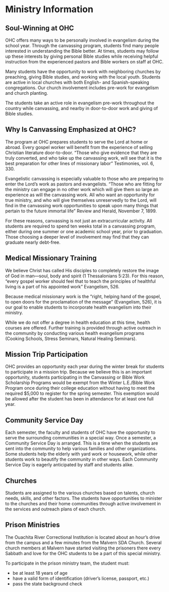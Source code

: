 # Ministry Information

## Soul-Winning at OHC

OHC offers many ways to be personally involved in evangelism during the school year. Through the canvassing program, students find many people interested in understanding the Bible better. At times, students may follow up these interests by giving personal Bible studies while receiving helpful instruction from the experienced pastors and Bible workers on staff at OHC.

Many students have the opportunity to work with neighboring churches by preaching, giving Bible studies, and working with the local youth. Students are active in local churches with both English- and Spanish-speaking congregations. Our church involvement includes pre-work for evangelism and church planting.

The students take an active role in evangelism pre-work throughout the country while canvassing, and nearby in door-to-door work and giving of Bible studies.

## Why Is Canvassing Emphasized at OHC?

The program at OHC prepares students to serve the Lord at home or abroad. Every gospel worker will benefit from the experience of selling Christian literature door-to-door. “Those who give evidence that they are truly converted, and who take up the canvassing work, will see that it is the best preparation for other lines of missionary labor” Testimonies, vol. 6, 330.

Evangelistic canvassing is especially valuable to those who are preparing to enter the Lord’s work as pastors and evangelists. “Those who are fitting for the ministry can engage in no other work which will give them so large an experience as will the canvassing work. All who want an opportunity for true ministry, and who will give themselves unreservedly to the Lord, will find in the canvassing work opportunities to speak upon many things that pertain to the future immortal life” Review and Herald, November 7, 1899.

For these reasons, canvassing is not just an extracurricular activity. All students are required to spend ten weeks total in a canvassing program, either during one summer or one academic school year, prior to graduation. Those choosing a deeper level of involvement may find that they can graduate nearly debt-free.

## Medical Missionary Training

We believe Christ has called His disciples to completely restore the image of God in man—soul, body and spirit (1 Thessalonians 5:23). For this reason, “every gospel worker should feel that to teach the principles of healthful living is a part of his appointed work” Evangelism, 526.

Because medical missionary work is the “right, helping hand of the gospel, to open doors for the proclamation of the message” (Evangelism, 526), it is our goal to enable students to incorporate health evangelism into their ministry.

While we do not offer a degree in health education at this time, health courses are offered. Further training is provided through active outreach in the community by conducting various health evangelism programs (Cooking Schools, Stress Seminars, Natural Healing Seminars).

## Mission Trip Participation

OHC provides an opportunity each year during the winter break for students to participate in a mission trip. Because we believe this is an important opportunity, students participating in the Canvassing or Bible Work Scholarship Programs would be exempt from the Winter L.E./Bible Work Program once during their college education without having to meet the required $5,000 to register for the spring semester. This exemption would be allowed after the student has been in attendance for at least one full year.

## Community Service Day

Each semester, the faculty and students of OHC have the opportunity to serve the surrounding communities in a special way. Once a semester, a Community Service Day is arranged. This is a time when the students are sent into the community to help various families and other organizations. Some students help the elderly with yard work or housework, while other students work to beautify the community in other ways. Each Community Service Day is eagerly anticipated by staff and students alike.

## Churches

Students are assigned to the various churches based on talents, church needs, skills, and other factors. The students have opportunities to minister to the churches and their home communities through active involvement in the services and outreach plans of each church. 

## Prison Ministries

The Ouachita River Correctional Institution is located about an hour’s drive from the campus and a few minutes from the Malvern SDA Church. Several church members at Malvern have started visiting the prisoners there every Sabbath and love for the OHC students to be a part of this special ministry. 

To participate in the prison ministry team, the student must:

* be at least 18 years of age
* have a valid form of identification (driver’s license, passport, etc.)
* pass the state background check